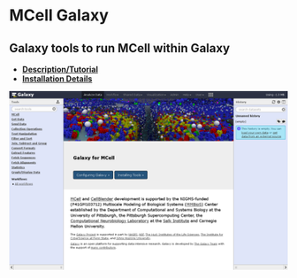 # MCell Galaxy

## Galaxy tools to run MCell within Galaxy

* **[Description/Tutorial](docs/Usage)**
* **[Installation Details](docs/Installation)**

![MCellGalaxy](docs/images/front_page.png?raw=true "MCell running in Galaxy")
